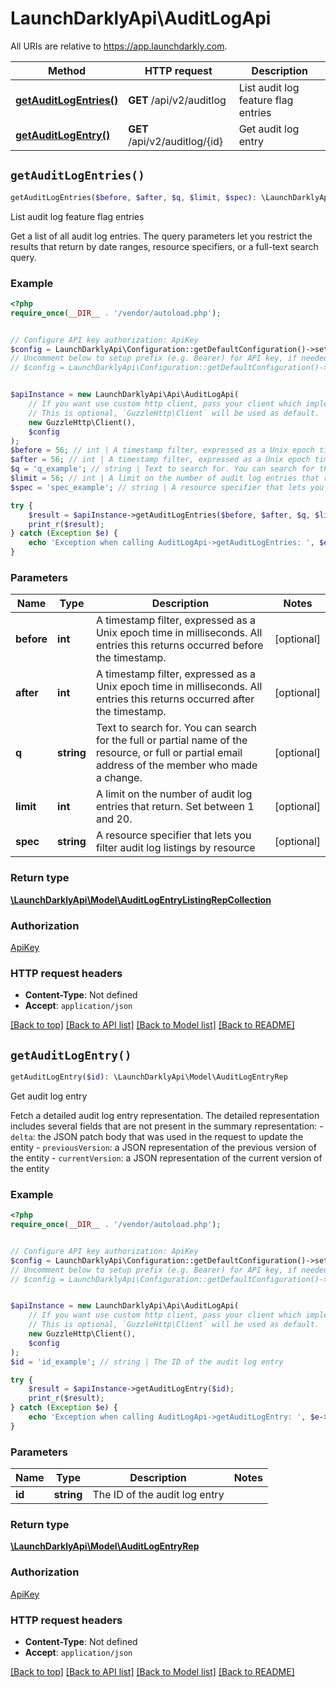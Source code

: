 # LaunchDarklyApi\AuditLogApi

All URIs are relative to https://app.launchdarkly.com.

Method | HTTP request | Description
------------- | ------------- | -------------
[**getAuditLogEntries()**](AuditLogApi.md#getAuditLogEntries) | **GET** /api/v2/auditlog | List audit log feature flag entries
[**getAuditLogEntry()**](AuditLogApi.md#getAuditLogEntry) | **GET** /api/v2/auditlog/{id} | Get audit log entry


## `getAuditLogEntries()`

```php
getAuditLogEntries($before, $after, $q, $limit, $spec): \LaunchDarklyApi\Model\AuditLogEntryListingRepCollection
```

List audit log feature flag entries

Get a list of all audit log entries. The query parameters let you restrict the results that return by date ranges, resource specifiers, or a full-text search query.

### Example

```php
<?php
require_once(__DIR__ . '/vendor/autoload.php');


// Configure API key authorization: ApiKey
$config = LaunchDarklyApi\Configuration::getDefaultConfiguration()->setApiKey('Authorization', 'YOUR_API_KEY');
// Uncomment below to setup prefix (e.g. Bearer) for API key, if needed
// $config = LaunchDarklyApi\Configuration::getDefaultConfiguration()->setApiKeyPrefix('Authorization', 'Bearer');


$apiInstance = new LaunchDarklyApi\Api\AuditLogApi(
    // If you want use custom http client, pass your client which implements `GuzzleHttp\ClientInterface`.
    // This is optional, `GuzzleHttp\Client` will be used as default.
    new GuzzleHttp\Client(),
    $config
);
$before = 56; // int | A timestamp filter, expressed as a Unix epoch time in milliseconds.  All entries this returns occurred before the timestamp.
$after = 56; // int | A timestamp filter, expressed as a Unix epoch time in milliseconds. All entries this returns occurred after the timestamp.
$q = 'q_example'; // string | Text to search for. You can search for the full or partial name of the resource, or full or partial email address of the member who made a change.
$limit = 56; // int | A limit on the number of audit log entries that return. Set between 1 and 20.
$spec = 'spec_example'; // string | A resource specifier that lets you filter audit log listings by resource

try {
    $result = $apiInstance->getAuditLogEntries($before, $after, $q, $limit, $spec);
    print_r($result);
} catch (Exception $e) {
    echo 'Exception when calling AuditLogApi->getAuditLogEntries: ', $e->getMessage(), PHP_EOL;
}
```

### Parameters

Name | Type | Description  | Notes
------------- | ------------- | ------------- | -------------
 **before** | **int**| A timestamp filter, expressed as a Unix epoch time in milliseconds.  All entries this returns occurred before the timestamp. | [optional]
 **after** | **int**| A timestamp filter, expressed as a Unix epoch time in milliseconds. All entries this returns occurred after the timestamp. | [optional]
 **q** | **string**| Text to search for. You can search for the full or partial name of the resource, or full or partial email address of the member who made a change. | [optional]
 **limit** | **int**| A limit on the number of audit log entries that return. Set between 1 and 20. | [optional]
 **spec** | **string**| A resource specifier that lets you filter audit log listings by resource | [optional]

### Return type

[**\LaunchDarklyApi\Model\AuditLogEntryListingRepCollection**](../Model/AuditLogEntryListingRepCollection.md)

### Authorization

[ApiKey](../../README.md#ApiKey)

### HTTP request headers

- **Content-Type**: Not defined
- **Accept**: `application/json`

[[Back to top]](#) [[Back to API list]](../../README.md#endpoints)
[[Back to Model list]](../../README.md#models)
[[Back to README]](../../README.md)

## `getAuditLogEntry()`

```php
getAuditLogEntry($id): \LaunchDarklyApi\Model\AuditLogEntryRep
```

Get audit log entry

Fetch a detailed audit log entry representation. The detailed representation includes several fields that are not present in the summary representation:  - `delta`: the JSON patch body that was used in the request to update the entity - `previousVersion`: a JSON representation of the previous version of the entity - `currentVersion`: a JSON representation of the current version of the entity

### Example

```php
<?php
require_once(__DIR__ . '/vendor/autoload.php');


// Configure API key authorization: ApiKey
$config = LaunchDarklyApi\Configuration::getDefaultConfiguration()->setApiKey('Authorization', 'YOUR_API_KEY');
// Uncomment below to setup prefix (e.g. Bearer) for API key, if needed
// $config = LaunchDarklyApi\Configuration::getDefaultConfiguration()->setApiKeyPrefix('Authorization', 'Bearer');


$apiInstance = new LaunchDarklyApi\Api\AuditLogApi(
    // If you want use custom http client, pass your client which implements `GuzzleHttp\ClientInterface`.
    // This is optional, `GuzzleHttp\Client` will be used as default.
    new GuzzleHttp\Client(),
    $config
);
$id = 'id_example'; // string | The ID of the audit log entry

try {
    $result = $apiInstance->getAuditLogEntry($id);
    print_r($result);
} catch (Exception $e) {
    echo 'Exception when calling AuditLogApi->getAuditLogEntry: ', $e->getMessage(), PHP_EOL;
}
```

### Parameters

Name | Type | Description  | Notes
------------- | ------------- | ------------- | -------------
 **id** | **string**| The ID of the audit log entry |

### Return type

[**\LaunchDarklyApi\Model\AuditLogEntryRep**](../Model/AuditLogEntryRep.md)

### Authorization

[ApiKey](../../README.md#ApiKey)

### HTTP request headers

- **Content-Type**: Not defined
- **Accept**: `application/json`

[[Back to top]](#) [[Back to API list]](../../README.md#endpoints)
[[Back to Model list]](../../README.md#models)
[[Back to README]](../../README.md)
